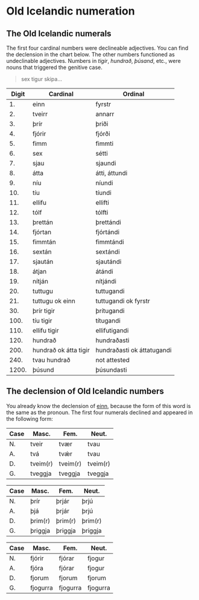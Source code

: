 # Old Icelandic numeration

## The Old Icelandic numerals

The first four cardinal numbers were declineable adjectives. You can find the declension in the chart below. The other numbers functioned as undeclinable adjectives. Numbers in _tigir_, _hundrað_, _þúsand_, etc., were nouns that triggered the genitive case. 

> sex tigur skipa...

Digit | Cardinal | Ordinal
------|----------|--------
1. 		| einn		 | fyrstr
2. 		| tveirr | annarr
3. 		| þrír   | þriði
4. 		| fjórir | fjórði
5. 		| fimm   | fimmti
6. 		| sex    | sétti
7. 		| sjau	| sjaundi
8. 		| átta  | átti, áttundi
9. 		| níu | níundi
10. 	| tíu	| tíundi
11. 	| ellifu | ellifti
12. 	| tólf | tólfti
13. 	| þrettán | þrettándi
14. 	| fjórtan | fjórtándi
15. 	| fimmtán | fimmtándi
16. 	| sextán	| sextándi
17. 	| sjaután | sjautándi
18. 	| átjan | átándi
19. 	| nítján | nítjándi
20. 	| tuttugu | tuttugandi
21. 	| tuttugu ok einn | tuttugandi ok fyrstr
30. 	| þrír tigir | þrítugandi
100.	| tíu tigir	| títugandi
110. 	| ellifu tigir | ellifutigandi
120.  | hundrað | hundraðasti
200.  | hundrað ok átta tigir | hundraðasti ok áttatugandi
240.  | tvau hundrað | not attested
1200. | þúsund | þúsundasti

## The declension of Old Icelandic numbers

You already know the declension of [einn](https://en.wiktionary.org/wiki/einn#Numeral_2), because the form of this word is the same as the pronoun. The first four numerals declined and appeared in the following form:

Case | Masc. | Fem. | Neut.
---|---|---|---
N. | tveir | tvær | tvau
A. | tvá | tvǽr | tvau
D. | tveim(r) | tveim(r) | tveim(r)
G. | tveggja | tveggja | tveggja

Case | Masc. | Fem. | Neut.
---|---|---|---
N. | þrír | þrjár | þrjú
A. | þjá | þrjár | þrjú
D. | þrim(r) | þrim(r) | þrim(r)
G. | þriggja | þriggja | þriggja

Case | Masc. | Fem. | Neut.
---|---|---|---
N. | fjórir | fjórar | fjogur
A. | fjóra | fjórar | fjogur
D. | fjorum | fjorum | fjorum
G. | fjogurra | fjogurra | fjogurra


